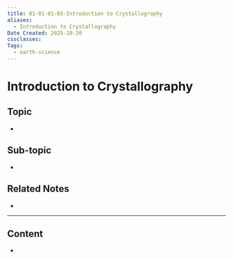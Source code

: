 ```yaml
---
title: 01-01-01-03-Introduction to Crystallography
aliases:
  - Introduction to Crystallography
Date Created: 2025-10-20
cssclasses:
Tags:
  - earth-science
---
```


# Introduction to Crystallography

## Topic

-

## Sub-topic

-

## Related Notes

-

---

## Content

-
